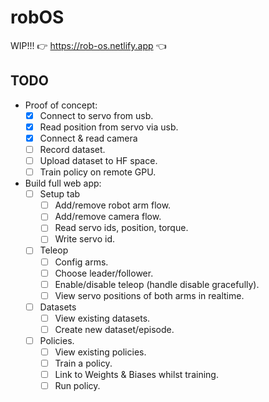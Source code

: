 # robOS

WIP!!!
👉 https://rob-os.netlify.app 👈

## TODO

- Proof of concept:
    - [x] Connect to servo from usb.
    - [x] Read position from servo via usb.
    - [x] Connect & read camera
    - [ ] Record dataset.
    - [ ] Upload dataset to HF space.
    - [ ] Train policy on remote GPU.

- Build full web app:
    - [ ] Setup tab
        - [ ] Add/remove robot arm flow.
        - [ ] Add/remove camera flow.
        - [ ] Read servo ids, position, torque.
        - [ ] Write servo id.
    - [ ] Teleop
        - [ ] Config arms.
        - [ ] Choose leader/follower.
        - [ ] Enable/disable teleop (handle disable gracefully).
        - [ ] View servo positions of both arms in realtime.
    - [ ] Datasets
        - [ ] View existing datasets.
        - [ ] Create new dataset/episode.
    - [ ] Policies.
        - [ ] View existing policies.
        - [ ] Train a policy.
        - [ ] Link to Weights & Biases whilst training.
        - [ ] Run policy.